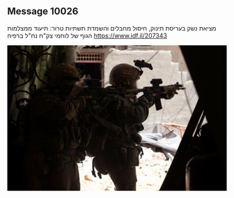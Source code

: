 ## Message 10026

מציאת נשק בעריסת תינוק, חיסול מחבלים והשמדת תשתיות טרור:
תיעוד ממצלמות הגוף של לוחמי צק"ח נח"ל ברפיח
https://www.idf.il/207343

![Photo](10026/10026_photo.jpg)
